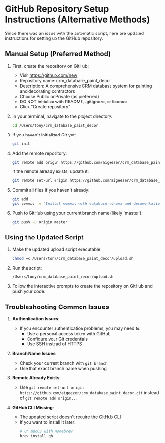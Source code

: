 # GitHub Repository Setup Instructions (Alternative Methods)

Since there was an issue with the automatic script, here are updated instructions for setting up the GitHub repository.

## Manual Setup (Preferred Method)

1. First, create the repository on GitHub:
   - Visit https://github.com/new
   - Repository name: crm_database_paint_decor
   - Description: A comprehensive CRM database system for painting and decorating contractors
   - Choose Public or Private (as preferred)
   - DO NOT initialize with README, .gitignore, or license
   - Click "Create repository"

2. In your terminal, navigate to the project directory:
   ```bash
   cd /Users/tony/crm_database_paint_decor
   ```

3. If you haven't initialized Git yet:
   ```bash
   git init
   ```

4. Add the remote repository:
   ```bash
   git remote add origin https://github.com/aigeezer/crm_database_paint_decor.git
   ```
   
   If the remote already exists, update it:
   ```bash
   git remote set-url origin https://github.com/aigeezer/crm_database_paint_decor.git
   ```

5. Commit all files if you haven't already:
   ```bash
   git add .
   git commit -m "Initial commit with database schema and documentation"
   ```

6. Push to GitHub using your current branch name (likely 'master'):
   ```bash
   git push -u origin master
   ```

## Using the Updated Script

1. Make the updated upload script executable:
   ```bash
   chmod +x /Users/tony/crm_database_paint_decor/upload.sh
   ```

2. Run the script:
   ```bash
   /Users/tony/crm_database_paint_decor/upload.sh
   ```

3. Follow the interactive prompts to create the repository on GitHub and push your code.

## Troubleshooting Common Issues

1. **Authentication Issues**:
   - If you encounter authentication problems, you may need to:
     - Use a personal access token with GitHub
     - Configure your Git credentials
     - Use SSH instead of HTTPS

2. **Branch Name Issues**:
   - Check your current branch with `git branch`
   - Use that exact branch name when pushing

3. **Remote Already Exists**:
   - Use `git remote set-url origin https://github.com/aigeezer/crm_database_paint_decor.git` 
     instead of `git remote add origin...`

4. **GitHub CLI Missing**:
   - The updated script doesn't require the GitHub CLI
   - If you want to install it later:
     ```bash
     # On macOS with Homebrew
     brew install gh
     ```
